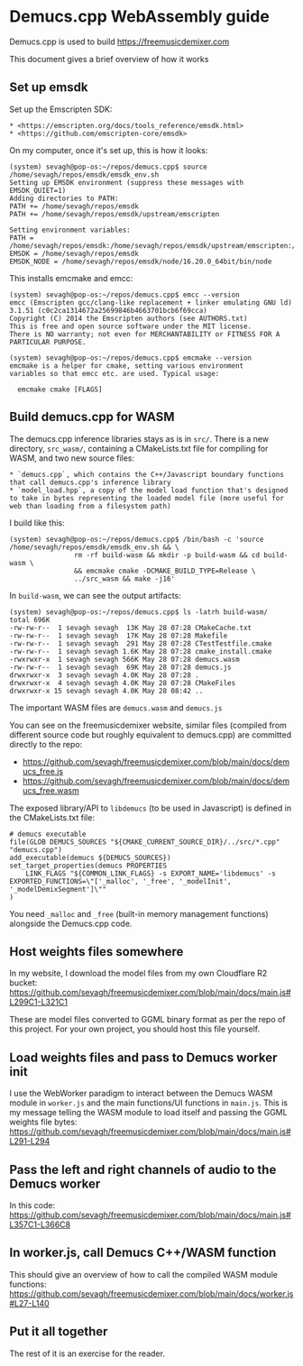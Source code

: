 # Demucs.cpp WebAssembly guide

Demucs.cpp is used to build <https://freemusicdemixer.com>

This document gives a brief overview of how it works

## Set up emsdk

Set up the Emscripten SDK:

    * <https://emscripten.org/docs/tools_reference/emsdk.html>
    * <https://github.com/emscripten-core/emsdk>

On my computer, once it's set up, this is how it looks:
```
(system) sevagh@pop-os:~/repos/demucs.cpp$ source /home/sevagh/repos/emsdk/emsdk_env.sh
Setting up EMSDK environment (suppress these messages with EMSDK_QUIET=1)
Adding directories to PATH:
PATH += /home/sevagh/repos/emsdk
PATH += /home/sevagh/repos/emsdk/upstream/emscripten

Setting environment variables:
PATH = /home/sevagh/repos/emsdk:/home/sevagh/repos/emsdk/upstream/emscripten:/home/sevagh/.nvm/versions/node/v20.5.0/bin:/home/sevagh/mambaforge/envs/system/bin:/home/sevagh/mambaforge/condabin:/home/sevagh/.cargo/bin:/home/sevagh/bin:/usr/local/sbin:/usr/local/bin:/usr/sbin:/usr/bin:/sbin:/bin:/usr/games:/usr/local/games:/snap/bin:/home/sevagh/.local/bin:/usr/local/go/bin:/home/sevagh/go/bin:/home/sevagh/.yarn/bin
EMSDK = /home/sevagh/repos/emsdk
EMSDK_NODE = /home/sevagh/repos/emsdk/node/16.20.0_64bit/bin/node
```

This installs emcmake and emcc:
```
(system) sevagh@pop-os:~/repos/demucs.cpp$ emcc --version
emcc (Emscripten gcc/clang-like replacement + linker emulating GNU ld) 3.1.51 (c0c2ca1314672a25699846b4663701bcb6f69cca)
Copyright (C) 2014 the Emscripten authors (see AUTHORS.txt)
This is free and open source software under the MIT license.
There is NO warranty; not even for MERCHANTABILITY or FITNESS FOR A PARTICULAR PURPOSE.

(system) sevagh@pop-os:~/repos/demucs.cpp$ emcmake --version
emcmake is a helper for cmake, setting various environment
variables so that emcc etc. are used. Typical usage:

  emcmake cmake [FLAGS]
```

## Build demucs.cpp for WASM

The demucs.cpp inference libraries stays as is in `src/`. There is a new directory, `src_wasm/`, containing a CMakeLists.txt file for compiling for WASM, and two new source files:

    * `demucs.cpp`, which contains the C++/Javascript boundary functions that call demucs.cpp's inference library
    * `model_load.hpp`, a copy of the model load function that's designed to take in bytes representing the loaded model file (more useful for web than loading from a filesystem path)

I build like this:
```
(system) sevagh@pop-os:~/repos/demucs.cpp$ /bin/bash -c 'source /home/sevagh/repos/emsdk/emsdk_env.sh && \
                rm -rf build-wasm && mkdir -p build-wasm && cd build-wasm \
                && emcmake cmake -DCMAKE_BUILD_TYPE=Release \
                ../src_wasm && make -j16'
```

In `build-wasm`, we can see the output artifacts:
```
(system) sevagh@pop-os:~/repos/demucs.cpp$ ls -latrh build-wasm/
total 696K
-rw-rw-r--  1 sevagh sevagh  13K May 28 07:28 CMakeCache.txt
-rw-rw-r--  1 sevagh sevagh  17K May 28 07:28 Makefile
-rw-rw-r--  1 sevagh sevagh  291 May 28 07:28 CTestTestfile.cmake
-rw-rw-r--  1 sevagh sevagh 1.6K May 28 07:28 cmake_install.cmake
-rwxrwxr-x  1 sevagh sevagh 566K May 28 07:28 demucs.wasm
-rw-rw-r--  1 sevagh sevagh  69K May 28 07:28 demucs.js
drwxrwxr-x  3 sevagh sevagh 4.0K May 28 07:28 .
drwxrwxr-x  4 sevagh sevagh 4.0K May 28 07:28 CMakeFiles
drwxrwxr-x 15 sevagh sevagh 4.0K May 28 08:42 ..
```

The important WASM files are `demucs.wasm` and `demucs.js`

You can see on the freemusicdemixer website, similar files (compiled from different source code but roughly equivalent to demucs.cpp) are committed directly to the repo:

* <https://github.com/sevagh/freemusicdemixer.com/blob/main/docs/demucs_free.js>
* <https://github.com/sevagh/freemusicdemixer.com/blob/main/docs/demucs_free.wasm>

The exposed library/API to `libdemucs` (to be used in Javascript) is defined in the CMakeLists.txt file:
```
# demucs executable
file(GLOB DEMUCS_SOURCES "${CMAKE_CURRENT_SOURCE_DIR}/../src/*.cpp" "demucs.cpp")
add_executable(demucs ${DEMUCS_SOURCES})
set_target_properties(demucs PROPERTIES
    LINK_FLAGS "${COMMON_LINK_FLAGS} -s EXPORT_NAME='libdemucs' -s EXPORTED_FUNCTIONS=\"['_malloc', '_free', '_modelInit', '_modelDemixSegment']\""
)
```

You need `_malloc` and `_free` (built-in memory management functions) alongside the Demucs.cpp code.

## Host weights files somewhere

In my website, I download the model files from my own Cloudflare R2 bucket: <https://github.com/sevagh/freemusicdemixer.com/blob/main/docs/main.js#L299C1-L321C1>

These are model files converted to GGML binary format as per the repo of this project. For your own project, you should host this file yourself.

## Load weights files and pass to Demucs worker init

I use the WebWorker paradigm to interact between the Demucs WASM module in `worker.js` and the main functions/UI functions in `main.js`. This is my message telling the WASM module to load itself and passing the GGML weights file bytes: <https://github.com/sevagh/freemusicdemixer.com/blob/main/docs/main.js#L291-L294>

## Pass the left and right channels of audio to the Demucs worker

In this code: <https://github.com/sevagh/freemusicdemixer.com/blob/main/docs/main.js#L357C1-L366C8>

## In worker.js, call Demucs C++/WASM function

This should give an overview of how to call the compiled WASM module functions: <https://github.com/sevagh/freemusicdemixer.com/blob/main/docs/worker.js#L27-L140>

## Put it all together

The rest of it is an exercise for the reader.
